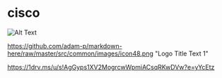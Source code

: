 # cisco


![Alt Text](https://media.giphy.com/media/vFKqnCdLPNOKc/giphy.gif)


https://github.com/adam-p/markdown-here/raw/master/src/common/images/icon48.png "Logo Title Text 1"

https://1drv.ms/u/s!AgGyps1XV2MogrcwWpmiACsqRKwDVw?e=yYcEtz
